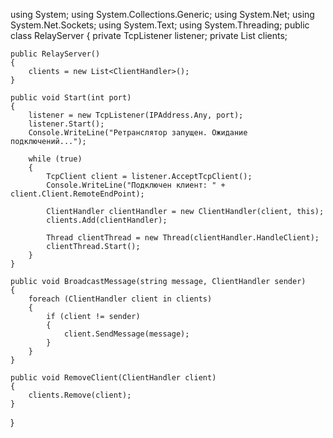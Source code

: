 using System;
using System.Collections.Generic;
using System.Net;
using System.Net.Sockets;
using System.Text;
using System.Threading;
public class RelayServer
{
    private TcpListener listener;
    private List<ClientHandler> clients;

    public RelayServer()
    {
        clients = new List<ClientHandler>();
    }

    public void Start(int port)
    {
        listener = new TcpListener(IPAddress.Any, port);
        listener.Start();
        Console.WriteLine("Ретранслятор запущен. Ожидание подключений...");

        while (true)
        {
            TcpClient client = listener.AcceptTcpClient();
            Console.WriteLine("Подключен клиент: " + client.Client.RemoteEndPoint);

            ClientHandler clientHandler = new ClientHandler(client, this);
            clients.Add(clientHandler);

            Thread clientThread = new Thread(clientHandler.HandleClient);
            clientThread.Start();
        }
    }

    public void BroadcastMessage(string message, ClientHandler sender)
    {
        foreach (ClientHandler client in clients)
        {
            if (client != sender)
            {
                client.SendMessage(message);
            }
        }
    }

    public void RemoveClient(ClientHandler client)
    {
        clients.Remove(client);
    }
}
